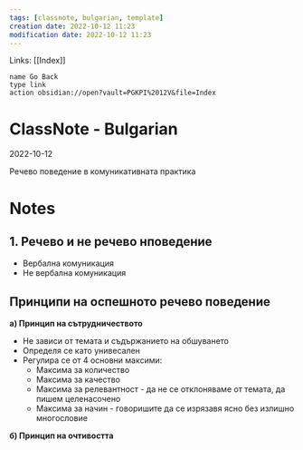 ```yaml
---
tags: [classnote, bulgarian, template]
creation date: 2022-10-12 11:23
modification date: 2022-10-12 11:23
---
```


Links: [[Index]]
```button
name Go Back
type link
action obsidian://open?vault=PGKPI%2012V&file=Index
```
# ClassNote - Bulgarian
2022-10-12

Речево поведение в комуникативната практика
# Notes
## 1. Речево и не речево нповедение
- Вербална комуникация
- Не вербална комуникация

## Принципи на оспешното речево поведение
**а) Принцип на сътрудничеството**
- Не зависи от темата и съдържанието на обшуването
- Определя се като унивесален
- Регулира се от 4 основни максими:
	- Максима за количество
	- Максима за качество
	- Максима за релевантност - да не се отклоняваме от темата, да пишем целенасочено
	- Максима за начин - говоришите да се изрязавя ясно без излишно многословие

**б) Принцип на очтивостта**